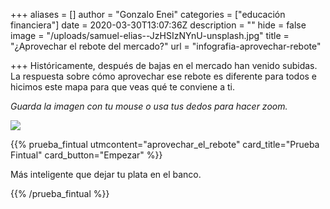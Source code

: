 +++
aliases = []
author = "Gonzalo Enei"
categories = ["educación financiera"]
date = 2020-03-30T13:07:36Z
description = ""
hide = false
image = "/uploads/samuel-elias--JzHSIzNYnU-unsplash.jpg"
title = "¿Aprovechar el rebote del mercado?"
url = "infografia-aprovechar-rebote"

+++
Históricamente, después de bajas en el mercado han venido subidas. La respuesta sobre cómo aprovechar ese rebote es diferente para todos e hicimos este mapa para que veas qué te conviene a ti.

_Guarda la imagen con tu mouse o usa tus dedos para hacer zoom._

![](/uploads/General.png)

{{% prueba_fintual
utmcontent="aprovechar_el_rebote"
card_title="Prueba Fintual"
card_button="Empezar" %}}

Más inteligente que dejar tu plata en el banco.

{{% /prueba_fintual %}}